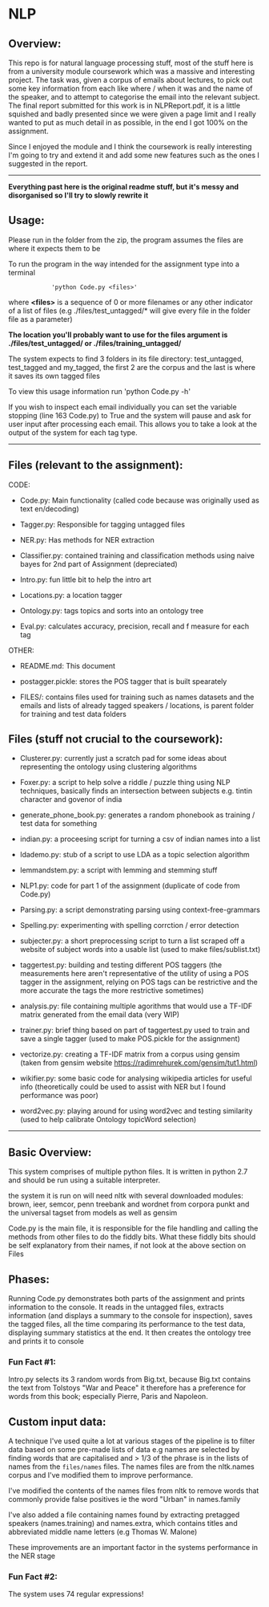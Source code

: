 # NLP

## Overview:

This repo is for natural language processing stuff, most of the stuff here is from a university module coursework which was a massive and interesting project. The task was, given a corpus of emails about lectures, to pick out some key information from each like where / when it was and the name of the speaker, and to attempt to categorise the email into the relevant subject. The final report submitted for this work is in NLPReport.pdf, it is a little squished and badly presented since we were given a page limit and I really wanted to put as much detail in as possible, in the end I got 100% on the assignment.

Since I enjoyed the module and I think the coursework is really interesting I'm going to try and extend it and add some new features such as the ones I suggested in the report.

-----------------
**Everything past here is the original readme stuff, but it's messy and disorganised so I'll try to slowly rewrite it**

## Usage:

Please run in the folder from the zip, the program assumes the files are where it expects them to be

To run the program in the way intended for the assignment type into a terminal 

				'python Code.py <files>'

where **\<files\>** is a sequence of 0 or more filenames or any other indicator of a list of files (e.g ./files/test_untagged/* will give every file in the folder file as a parameter)

**The location you'll probably want to use for the files argument is ./files/test_untagged/ or ./files/training_untagged/**

The system expects to find 3 folders in its file directory: test_untagged, test_tagged and my_tagged, the first 2 are the corpus and the last is where it saves its own tagged files

To view this usage information run 'python Code.py -h'

If you wish to inspect each email individually you can set the variable stopping (line 163 Code.py) to True and the system will pause and ask for user input after processing each email. This allows you to take a look at the output of the system for each tag type.

----------------------------------

## Files (relevant to the assignment):

CODE:

 - Code.py: Main functionality (called code because was originally used as text en/decoding)

 - Tagger.py: Responsible for tagging untagged files

 - NER.py: Has methods for NER extraction

 - Classifier.py: contained training and classification methods using naive bayes for 2nd part of Assignment (depreciated)

 - Intro.py: fun little bit to help the intro art

 - Locations.py: a location tagger

 - Ontology.py: tags topics and sorts into an ontology tree

- Eval.py: calculates accuracy, precision, recall and f measure for each tag

OTHER:

 - README.md: This document

 - postagger.pickle: stores the POS tagger that is built spearately		

 - FILES/: contains files used for training such as names datasets and the emails and lists of already tagged speakers / locations, is parent folder for training and test data folders

## Files (stuff not crucial to the coursework):

 - Clusterer.py: currently just a scratch pad for some ideas about representing the ontology using clustering algorithms

 - Foxer.py: a script to help solve a riddle / puzzle thing using NLP techniques, basically finds an intersection between subjects e.g. tintin character and govenor of india

 - generate_phone_book.py: generates a random phonebook as training / test data for something

 - indian.py: a proceesing script for turning a csv of indian names into a list

 - ldademo.py: stub of a script to use LDA as a topic selection algorithm

 - lemmandstem.py: a script with lemming and stemming stuff

 - NLP1.py: code for part 1 of the assignment (duplicate of code from Code.py)

 - Parsing.py: a script demonstrating parsing using context-free-grammars

 - Spelling.py: experimenting with spelling corrction / error detection

 - subjecter.py: a short preprocessing script to turn a list scraped off a website of subject words into a usable list (used to make files/sublist.txt) 

 - taggertest.py: building and testing different POS taggers (the measurements here aren't representative of the utility of using a POS tagger in the assignment, relying on POS tags can be restrictive and the more accurate the tags the more restrictive sometimes)

 - analysis.py: file containing multiple agorithms that would use a TF-IDF matrix generated from the email data (very WIP)

 - trainer.py: brief thing based on part of taggertest.py used to train and save a single tagger (used to make POS.pickle for the assignment)

 - vectorize.py: creating a TF-IDF matrix from a corpus using gensim (taken from gensim website https://radimrehurek.com/gensim/tut1.html)

 - wikifier.py: some basic code for analysing wikipedia articles for useful info (theoretically could be used to assist with NER but I found performance was poor)

 - word2vec.py: playing around for using word2vec and testing similarity (used to help calibrate Ontology topicWord selection)

--------------------------------
## Basic Overview:

This system comprises of multiple python files. It is written in python 2.7 and should be run using a suitable interpreter.

the system it is run on will need nltk with several downloaded modules:
brown, ieer, semcor, penn treebank and wordnet from corpora
punkt and the universal tagset from models
as well as gensim

Code.py is the main file, it is responsible for the file handling and calling the methods from other files to do the fiddly bits. What these fiddly bits should be self explanatory from their names, if not look at the above section on Files

## Phases:

Running Code.py demonstrates both parts of the assignment and prints information to the console. It reads in the untagged files, extracts information (and displays a summary to the console for inspection), saves the tagged files, all the time comparing its performance to the test data, displaying summary statistics at the end. It then creates the ontology tree and prints it to console

### Fun Fact #1: 
Intro.py selects its 3 random words from Big.txt, because Big.txt contains the text from Tolstoys "War and Peace"
it therefore has a preference for words from this book; especially Pierre, Paris and Napoleon.

## Custom input data:

A technique I've used quite a lot at various stages of the pipeline is to filter data based on some pre-made lists of data e.g names are selected by finding words that are capitalised and > 1/3 of the phrase is in the lists of names from the `files/names` files. The names files are from the nltk.names corpus and I've modified them to improve performance.

I've modified the contents of the names files from nltk to remove words that commonly provide false positives 
ie the word "Urban" in names.family

I've also added a file containing names found by extracting pretagged speakers (names.training) and names.extra, which contains titles and abbreviated middle name letters (e.g Thomas W. Malone)

These improvements are an important factor in the systems performance in the NER stage

### Fun Fact #2:
 The system uses 74 regular expressions!
